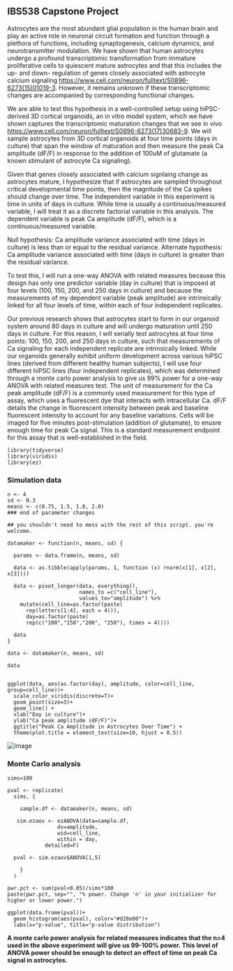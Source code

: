 
## IBS538 Capstone Project

Astrocytes are the most abundant glial population in the human brain and play an active role in neuronal circuit formation and function through a plethora of functions, including synaptogenesis, calcium dynamics, and neurotransmitter modulation. We have shown that human astrocytes undergo a profound transcriptomic transformation from immature proliferative cells to quiescent mature astrocytes and that this includes the up- and down- regulation of genes closely associated with astrocyte calcium signaling <https://www.cell.com/neuron/fulltext/S0896-6273(15)01019-3>. However, it remains unknown if these transcriptomic changes are accompanied by corresponding functional changes.

We are able to test this hypothesis in a well-controlled setup using hiPSC-derived 3D cortical organoids, an in vitro model system, which we have shown captures the transcriptomic maturation changes that we see in vivo <https://www.cell.com/neuron/fulltext/S0896-6273(17)30683-9>. We will sample astrocytes from 3D cortical organoids at four time points (days in culture) that span the window of maturation and then measure the peak Ca amplitude (dF/F) in response to the addition of 100uM of glutamate (a known stimulant of astrocyte Ca signaling). 

Given that genes closely associated with calcium signlaing change as astrocytes mature, I hypothesize that if astrocytes are sampled throughout critical developmental time points, then the magnitude of the Ca spikes should change over time. The independent variable in this experiment is time in units of days in culture. While time is usually a continuous/measured variable, I will treat it as a discrete factorial variable in this analysis. The dependent variable is peak Ca amplitude (dF/F), which is a continuous/measured variable.

Null hypothesis: Ca amplitude variance associated with time (days in culture) is less than or equal to the residual variance.
Alternate hypothesis: Ca amplitude variance associated with time (days in culture) is greater than the residual variance.

To test this, I will run a one-way ANOVA with related measures because this design has only one predictor variable (day in culture) that is imposed at four levels (100, 150, 200, and 250 days in culture) and because the measurements of my dependent variable (peak amplitude) are intrinsically linked for all four levels of time, within each of four independent replicates. 

Our previous research shows that astrocytes start to form in our organoid system around 80 days in culture and will undergo maturation until 250 days in culture. For this reason, I will serially test astrocytes at four time points: 100, 150, 200, and 250 days in culture, such that measurements of Ca signaling for each independent replicate are intrinsically linked. While our organoids generally exhibit uniform development across various hiPSC lines (derived from different healthy human subjects), I will use four different hiPSC lines (four independent replicates), which was determined through a monte carlo power analysis to give us 99% power for a one-way ANOVA with related measures test. The unit of measurement for the Ca peak amplitude (dF/F) is a commonly used measurement for this type of assay, which uses a fluorescent dye that interacts with intracellular Ca. dF/F details the change in fluorescent intensity between peak and baseline fluorescent intensity to account for any baseline variations. Cells will be imaged for five minutes post-stimulation (addition of glutamate), to enusre enough time for peak Ca signal. This is a standard measurement endpoint for this assay that is well-established in the field.  

```{r message=FALSE, warning=FALSE}
library(tidyverse)
library(viridis)
library(ez)
```

### Simulation data

```{r}
n <- 4
sd <- 0.3
means <- c(0.75, 1.5, 1.8, 2.0)
### end of parameter changes

## you shouldn't need to mess with the rest of this script. you're welcome.

datamaker <- function(n, means, sd) {
  
  params <- data.frame(n, means, sd)
  
  data <- as.tibble(apply(params, 1, function (x) rnorm(x[1], x[2], x[3])))
  
  data <- pivot_longer(data, everything(), 
                       names_to =c("cell_line"),
                       values_to="amplitude") %>% 
    mutate(cell_line=as.factor(paste(
      rep(letters[1:4], each = 4))),
      day=as.factor(paste(
      rep(c("100","150","200", "250"), times = 4))))
  
  data
}

data <- datamaker(n, means, sd)

data
```

```{r}

ggplot(data, aes(as.factor(day), amplitude, color=cell_line, group=cell_line))+
  scale_color_viridis(discrete=T)+
  geom_point(size=3)+
  geom_line() +
  xlab("Day in culture")+
  ylab("Ca peak amplitude (dF/F)")+
  ggtitle("Peak Ca Amplitude in Astrocytes Over Time") +
  theme(plot.title = element_text(size=10, hjust = 0.5))
```
![image](https://user-images.githubusercontent.com/64433172/80417057-24ff9d80-88a3-11ea-8020-7b08b5e67c4a.png)

### Monte Carlo analysis

```{r}
sims=100

pval <- replicate(
  sims, {
 
    sample.df <- datamaker(n, means, sd)
    
   sim.ezaov <- ezANOVA(data=sample.df, 
                dv=amplitude, 
                wid=cell_line, 
                within = day,
            detailed=F)
  
  pval <- sim.ezaov$ANOVA[1,5]
    
    }
  )

pwr.pct <- sum(pval<0.05)/sims*100
paste(pwr.pct, sep="", "% power. Change 'n' in your initializer for higher or lower power.")

ggplot(data.frame(pval))+
  geom_histogram(aes(pval), color="#d28e00")+
  labs(x="p-value", title="p-value distribution")
```

**A monte carlo power analysis for related measures indicates that the n=4 used in the above experiment will give us 99-100% power. This level of ANOVA power should be enough to detect an effect of time on peak Ca signal in astrocytes.**



